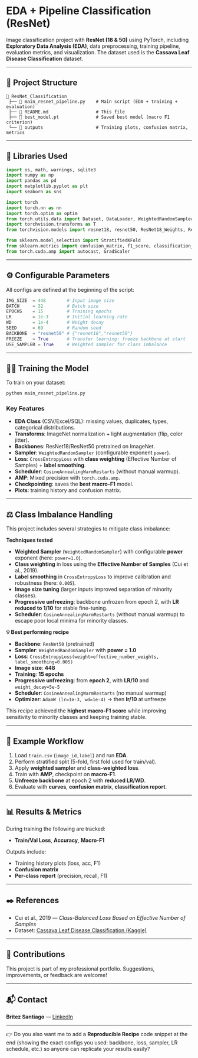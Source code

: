 # EDA + Pipeline Classification (ResNet)

Image classification project with **ResNet (18 & 50)** using PyTorch, including **Exploratory Data Analysis (EDA)**, data preprocessing, training pipeline, evaluation metrics, and visualization.
The dataset used is the **Cassava Leaf Disease Classification** dataset.

---

## 📂 Project Structure

```
📂 ResNet_Classification  
 ├── 📄 main_resnet_pipeline.py    # Main script (EDA + training + evaluation)  
 ├── 📄 README.md                  # This file   
 ├── 📄 best_model.pt              # Saved best model (macro F1 criterion)  
 └── 📂 outputs                    # Training plots, confusion matrix, metrics  
```

---

## 🧰 Libraries Used

```python
import os, math, warnings, sqlite3
import numpy as np
import pandas as pd
import matplotlib.pyplot as plt
import seaborn as sns

import torch
import torch.nn as nn
import torch.optim as optim
from torch.utils.data import Dataset, DataLoader, WeightedRandomSampler
import torchvision.transforms as T
from torchvision.models import resnet18, resnet50, ResNet18_Weights, ResNet50_Weights

from sklearn.model_selection import StratifiedKFold
from sklearn.metrics import confusion_matrix, f1_score, classification_report
from torch.cuda.amp import autocast, GradScaler
```

---

## ⚙️ Configurable Parameters

All configs are defined at the beginning of the script:

```python
IMG_SIZE  = 448        # Input image size
BATCH     = 32         # Batch size
EPOCHS    = 15         # Training epochs
LR        = 1e-3       # Initial learning rate
WD        = 1e-4       # Weight decay
SEED      = 69         # Random seed
BACKBONE  = "resnet50" # {"resnet18","resnet50"}
FREEZE    = True       # Transfer learning: freeze backbone at start
USE_SAMPLER = True     # Weighted sampler for class imbalance
```

---

## 🏋️‍♂️ Training the Model

To train on your dataset:

```bash
python main_resnet_pipeline.py
```

### Key Features

* **EDA Class** (CSV/Excel/SQL): missing values, duplicates, types, categorical distributions.
* **Transforms**: ImageNet normalization + light augmentation (flip, color jitter).
* **Backbones**: ResNet18/ResNet50 pretrained on ImageNet.
* **Sampler**: `WeightedRandomSampler` (configurable exponent `power`).
* **Loss**: `CrossEntropyLoss` with **class weighting** (Effective Number of Samples) + **label smoothing**.
* **Scheduler**: `CosineAnnealingWarmRestarts` (without manual warmup).
* **AMP**: Mixed precision with `torch.cuda.amp`.
* **Checkpointing**: saves the **best macro-F1** model.
* **Plots**: training history and confusion matrix.

---

## ⚖️ Class Imbalance Handling

This project includes several strategies to mitigate class imbalance:

**Techniques tested**

* **Weighted Sampler** (`WeightedRandomSampler`) with configurable **power** exponent (here: `power=1.0`).
* **Class weighting** in loss using the **Effective Number of Samples** (Cui et al., 2019).
* **Label smoothing** in `CrossEntropyLoss` to improve calibration and robustness (here: `0.005`).
* **Image size tuning** (larger inputs improved separation of minority classes).
* **Progressive unfreezing**: backbone unfrozen from epoch 2, with **LR reduced to 1/10** for stable fine-tuning.
* **Scheduler**: `CosineAnnealingWarmRestarts` (without manual warmup) to escape poor local minima for minority classes.

**💡 Best performing recipe**

* **Backbone**: `ResNet50` (pretrained)
* **Sampler**: `WeightedRandomSampler` with **power = 1.0**
* **Loss**: `CrossEntropyLoss(weight=effective_number_weights, label_smoothing=0.005)`
* **Image size**: **448**
* **Training**: **15 epochs**
* **Progressive unfreezing**: from **epoch 2**, with **LR/10** and `weight_decay=5e-5`
* **Scheduler**: `CosineAnnealingWarmRestarts` (no manual warmup)
* **Optimizer**: `AdamW (lr=1e-3, wd=1e-4)` → then **lr/10** at unfreeze

This recipe achieved the **highest macro-F1 score** while improving sensitivity to minority classes and keeping training stable.

---

## 🎥 Example Workflow

1. Load `train.csv` (`image_id,label`) and run **EDA**.
2. Perform stratified split (5-fold, first fold used for train/val).
3. Apply **weighted sampler** and **class-weighted loss**.
4. Train with **AMP**, checkpoint on **macro-F1**.
5. **Unfreeze backbone** at epoch 2 with **reduced LR/WD**.
6. Evaluate with **curves**, **confusion matrix**, **classification report**.

---

## 📊 Results & Metrics

During training the following are tracked:

* **Train/Val Loss**, **Accuracy**, **Macro-F1**

Outputs include:

* Training history plots (loss, acc, F1)
* **Confusion matrix**
* **Per-class report** (precision, recall, F1)

---

## ✒️ References

* Cui et al., 2019 — *Class-Balanced Loss Based on Effective Number of Samples*
* Dataset: [Cassava Leaf Disease Classification (Kaggle)](https://www.kaggle.com/competitions/cassava-leaf-disease-classification)

---

## 🤝 Contributions

This project is part of my professional portfolio.
Suggestions, improvements, or feedback are welcome!

---

## 📬 Contact

**Britez Santiago** — [LinkedIn](https://www.linkedin.com)

---

👉 Do you also want me to add a **Reproducible Recipe** code snippet at the end (showing the exact configs you used: backbone, loss, sampler, LR schedule, etc.) so anyone can replicate your results easily?
